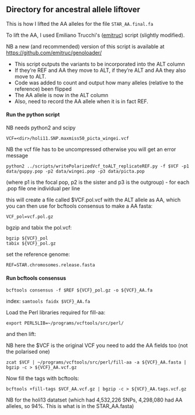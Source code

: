 ## Directory for ancestral allele liftover

This is how I lifted the AA alleles for the file `STAR_AA.final.fa`

To lift the AA, I used Emiliano Trucchi's ([emitruc](https://github.com/emitruc)) script (slightly modified).

NB a new (and recommended) version of this script is available at https://github.com/emitruc/genoloader/ 

- This script outputs the variants to be incorporated into the ALT column
- If they’re REF and AA they move to ALT, if they’re ALT and AA they also move to ALT.
- Code was added to count and output how many alleles (relative to the reference) been flipped
- The AA allele is now in the ALT column
- Also, need to record the AA allele when it is in fact REF.

#### Run the python script

NB needs python2 and scipy

`VCF=<dir>/holi11.SNP.maxmiss50_picta_wingei.vcf`

NB the vcf file has to be uncompressed otherwise you will get an error message  

`python2 ../scripts/writePolarizedVcf_toALT_replicateREF.py -f $VCF -p1 data/guppy.pop -p2 data/wingei.pop -p3 data/picta.pop`

(where p1 is the focal pop, p2 is the sister and p3 is the outgroup) - for each .pop file one individual per line

this will create a file called $VCF.pol.vcf with the ALT allele as AA, which you can then use for bcftools consensus to make a AA fasta:

`VCF_pol=vcf.pol.gz`

bgzip and tabix the pol.vcf:

```
bgzip ${VCF}_pol
tabix ${VCF}_pol.gz
```

set the reference genome:

`REF=STAR.chromosomes.release.fasta`

#### Run bcftools consensus

`bcftools consensus -f $REF ${VCF}_pol.gz -o ${VCF}_AA.fa`

index:
`samtools faidx $VCF}_AA.fa`

Load the Perl libraries required for fill-aa:

`export PERL5LIB=~/programs/vcftools/src/perl/`

and then lift:

NB here the $VCF is the original VCF you need to add the AA fields too (not the polarised one)

`zcat $VCF | ~/programs/vcftools/src/perl/fill-aa -a ${VCF}_AA.fasta | bgzip -c > ${VCF}_AA.vcf.gz`

Now fill the tags with bcftools:

`bcftools +fill-tags $VCF_AA.vcf.gz | bgzip -c > ${VCF}_AA.tags.vcf.gz`

NB for the holi13 datatset (which had 4,532,226 SNPs, 4,298,080 had AA alleles, so 94%. This is what is in the STAR_AA.fasta)

